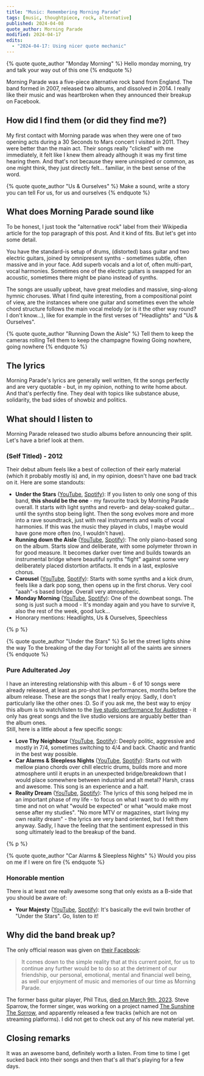 ```yaml
---
title: "Music: Remembering Morning Parade"
tags: [music, thoughtpiece, rock, alternative]
published: 2024-04-08
quote_author: Morning Parade
modified: 2024-04-17
edits:
  - "2024-04-17: Using nicer quote mechanic"
---
```

{% quote quote_author "Monday Morning" %}
Hello monday morning, try and talk your way out of this one
{% endquote %}

Morning Parade was a five-piece alternative rock band from England. The band formed in 2007, released two albums, and dissolved in 2014. I really like their music and was heartbroken when they announced their breakup on Facebook.

## How did I find them (or did they find me?)
My first contact with Morning parade was when they were one of two opening acts during a 30 Seconds to Mars concert I visited in 2011. They were better than the main act. Their songs really "clicked" with me immediately, it felt like I knew them already although it was my first time hearing them. And that's not because they were uninspired or common, as one might think, they just directly felt... familiar, in the best sense of the word.

{% quote quote_author "Us & Ourselves" %}
Make a sound, write a story you can tell
For us, for us and ourselves
{% endquote %}

## What does Morning Parade sound like
To be honest, I just took the "alternative rock" label from their Wikipedia article for the top paragraph of this post. And it kind of fits. But let's get into some detail.

You have the standard-is setup of drums, (distorted) bass guitar and two electric guitars, joined by omnipresent synths - sometimes subtle, often massive and in your face. Add superb vocals and a lot of, often multi-part, vocal harmonies. Sometimes one of the electric guitars is swapped for an acoustic, sometimes there might be piano instead of synths.

The songs are usually upbeat, have great melodies and massive, sing-along hymnic choruses. What I find quite interesting, from a compositional point of view, are the instances where one guitar and sometimes even the whole chord structure follows the main vocal melody (or is it the other way round? I don't know...), like for example in the first verses of "Headlights" and "Us & Ourselves".

{% quote quote_author "Running Down the Aisle" %}
Tell them to keep the cameras rolling
Tell them to keep the champagne flowing
Going nowhere, going nowhere
{% endquote %}

## The lyrics
Morning Parade's lyrics are generally well written, fit the songs perfectly and are very quotable - but, in my opinion, nothing to write home about. And that's perfectly fine. They deal with topics like substance abuse, solidarity, the bad sides of showbiz and politics.

## What should I listen to
Morning Parade released two studio albums before announcing their split. Let's have a brief look at them.

### (Self Titled) - 2012
Their debut album feels like a best of collection of their early material (which it probably mostly is) and, in my opinion, doesn't have one bad track on it. Here are some standouts:
* __Under the Stars__ ([YouTube](https://www.youtube.com/watch?v=oV1ThTsH5Zs), [Spotify](https://open.spotify.com/intl-de/track/4cj6BSFdKqiHnTCyusYn4u?si=e71fc5342b124195)): If you listen to only one song of this band, __this should be the one__ - my favourite track by Morning Parade overall. It starts with light synths and reverb- and delay-soaked guitar... until the synths stop being light. Then the song evolves more and more into a rave soundtrack, just with real instruments and walls of vocal harmonies. If this was the music they played in clubs, I maybe would have gone more often (no, I wouldn't have). 
* __Running down the Aisle__ ([YouTube](https://www.youtube.com/watch?v=n1vAG-R36l4), [Spotify](https://open.spotify.com/intl-de/track/449mKDXwGZmsUIhhnmMAsv?si=6740610d0d334484)): The only piano-based song on the album. Starts slow and deliberate, with some polymeter thrown in for good measure. It becomes darker over time and builds towards an instrumental bridge where beautiful synths "fight" against some very deliberately placed distortion artifacts. It ends in a last, explosive chorus.
* __Carousel__ ([YouTube](https://www.youtube.com/watch?v=wKaoO0wlz74), [Spotify](https://open.spotify.com/intl-de/track/5poYFon3TqOSUNMjCnGgXY?si=3e6ab140a0784ac2)): Starts with some synths and a kick drum, feels like a dark pop song, then opens up in the first chorus. Very cool "aaah"-s based bridge. Overall very atmospheric.
* __Monday Morning__ ([YouTube](https://www.youtube.com/watch?v=umk1iMrBG5c), [Spotify](https://open.spotify.com/intl-de/track/58dOeqTVMpoMUgPFBHnh9l?si=e8fc560093b2420d)): One of the downbeat songs. The song is just such a mood - It's monday again and you have to survive it, also the rest of the week, good luck...
* Honorary mentions: Headlights, Us & Ourselves, Speechless

{% p %}

{% quote quote_author "Under the Stars" %}
So let the street lights shine the way
To the breaking of the day
For tonight all of the saints are sinners
{% endquote %}

### Pure Adulterated Joy
I have an interesting relationship with this album - 6 of 10 songs were already released, at least as pro-shot live performances, months before the album release. These are the songs that I really enjoy. Sadly, I don't particularly like the other ones :D. So if you ask me, the best way to enjoy this album is to watch/listen to the [live studio performance for Audiotree](https://www.youtube.com/watch?v=osUgutsKMno) - it only has great songs and the live studio versions are arguably better than the album ones.  
Still, here is a little about a few specific songs:
* __Love Thy Neighbour__ ([YouTube](https://www.youtube.com/watch?v=s33Au4Q4Czs), [Spotify](https://open.spotify.com/intl-de/track/0nVMxa7lYA2Av7BCEhzf3n?si=b09de06ebcce48f5)): Deeply politic, aggressive and mostly in 7/4, sometimes switching to 4/4 and back. Chaotic and frantic in the best way possible.
* __Car Alarms & Sleepless Nights__ ([YouTube](https://www.youtube.com/watch?v=kTCvaSET4Ns), [Spotify](https://open.spotify.com/intl-de/track/10S0NzDQHjBr1j689zMreX?si=1717e719d0a741da)): Starts out with mellow piano chords over chill electric drums, builds more and more atmosphere until it erupts in an unexpected bridge/breakdown that I would place somewhere between industrial and alt metal? Harsh, crass and awesome. This song is an experience and a half.
* __Reality Dream__ ([YouTube](https://www.youtube.com/watch?v=JXh6uyurx04), [Spotify](https://open.spotify.com/intl-de/track/6vYLH0BF8SiY6yY3D02Mpu?si=7e5b13210a114ab5)): The lyrics of this song helped me in an important phase of my life - to focus on what I want to do with my time and not on what "would be expected" or what "would make most sense after my studies". "No more MTV or magazines, start living my own reality dream" - the lyrics are very band oriented, but I felt them anyway. Sadly, I have the feeling that the sentiment expressed in this song ultimately lead to the breakup of the band.

{% p %}

{% quote quote_author "Car Alarms & Sleepless Nights" %}
Would you piss on me if I were on fire
{% endquote %}

### Honorable mention
There is at least one really awesome song that only exists as a B-side that you should be aware of:
* __Your Majesty__ ([YouTube](https://www.youtube.com/watch?v=xjTniz1h53g), [Spotify](https://open.spotify.com/intl-de/track/38m8nuhcXXEA7zOdDCDYz9?si=67c4680134f24093)): It's basically the evil twin brother of "Under the Stars". Go, listen to it! 

## Why did the band break up?
The only official reason was given on [their Facebook](https://www.facebook.com/photo/?fbid=10152838860532973&set=a.446280572972):
<blockquote>It comes down to the simple reality that at this current point, for us to continue any further would be to do so at the detriment of our friendship, our personal, emotional, mental and financial well being, as well our enjoyment of music and memories of our time as Morning Parade.</blockquote>

The former bass guitar player, Phil Titus, [died on March 9th, 2023](https://www.facebook.com/morningparade/posts/pfbid0TkLbaXkX4FSMMJF3XALw8kBdXnAM8m3wY9ur4qQ759WH1oWYJPyeEDgwsNx7CEZpl). Steve Sparrow, the former singer, was working on a project named [The Sunshine The Sorrow](https://www.instagram.com/thesunshinethesorrow/), and apparently released a few tracks (which are not on streaming platforms). I did not get to check out any of his new material yet.

## Closing remarks
It was an awesome band, definitely worth a listen. From time to time I get sucked back into their songs and then that's all that's playing for a few days.
